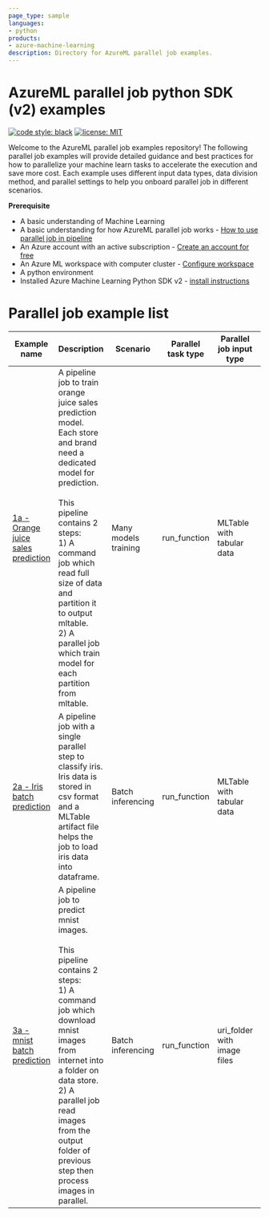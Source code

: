 ```yaml
---
page_type: sample
languages:
- python
products:
- azure-machine-learning
description: Directory for AzureML parallel job examples.
---
```


# AzureML parallel job python SDK (v2) examples

[![code style: black](https://img.shields.io/badge/code%20style-black-000000.svg)](https://github.com/psf/black)
[![license: MIT](https://img.shields.io/badge/License-MIT-purple.svg)](../LICENSE)

Welcome to the AzureML parallel job examples repository! The following parallel job examples will provide detailed guidance and best practices for how to parallelize your machine learn tasks to accelerate the execution and save more cost. Each example uses different input data types, data division method, and parallel settings to help you onboard parallel job in different scenarios. 

**Prerequisite**
- A basic understanding of Machine Learning
- A basic understanding for how AzureML parallel job works - [How to use parallel job in pipeline](https://learn.microsoft.com/en-us/azure/machine-learning/how-to-use-parallel-job-in-pipeline?tabs=cliv2)
- An Azure account with an active subscription - [Create an account for free](https://azure.microsoft.com/free/?WT.mc_id=A261C142F)
- An Azure ML workspace with computer cluster - [Configure workspace](../configuration.ipynb)
- A python environment
- Installed Azure Machine Learning Python SDK v2 - [install instructions](../../README.md#getting-started)

# Parallel job example list
| Example name | Description | Scenario | Parallel task type | Parallel job input type | Data division for mini-batches | Output action |
| ------------ | ----------- | -------- | ------------------ | ----------------------- | ------------------------------ | ------------- |
| [1a - Orange juice sales prediction](./1a_oj_sales_prediction/oj_sales_prediction.ipynb) | A pipeline job to train orange juice sales prediction model. Each store and brand need a dedicated model for prediction.<br><br>This pipeline contains 2 steps:<br>1) A command job which read full size of data and partition it to output mltable.<br>2) A parallel job which train model for each partition from mltable. | Many models training | run_function | MLTable with tabular data | by partition_keys | append row |
| [2a - Iris batch prediction](./2a_iris_batch_prediction/iris_batch_prediction.ipynb)  | A pipeline job with a single parallel step to classify iris. Iris data is stored in csv format and a MLTable artifact file helps the job to load iris data into dataframe. | Batch inferencing | run_function | MLTable with tabular data | by mini_batch_size | append row |
| [3a - mnist batch prediction](./3a_mnist_batch_identification/mnist_batch_prediction.ipynb)  | A pipeline job to predict mnist images. <br><br>This pipeline contains 2 steps:<br>1) A command job which download mnist images from internet into a folder on data store. <br>2) A parallel job read images from the output folder of previous step then process images in parallel. | Batch inferencing | run_function | uri_folder with image files | by mini_batch_size | append row |
